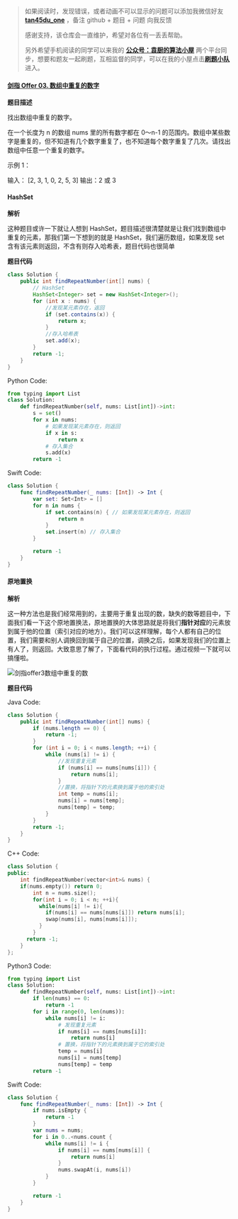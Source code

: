 > 如果阅读时，发现错误，或者动画不可以显示的问题可以添加我微信好友  **[tan45du_one](https://raw.githubusercontent.com/tan45du/tan45du.github.io/master/个人微信.15egrcgqd94w.jpg)** ，备注  github  + 题目 + 问题  向我反馈
>
> 感谢支持，该仓库会一直维护，希望对各位有一丢丢帮助。
>
> 另外希望手机阅读的同学可以来我的 <u>[**公众号：袁厨的算法小屋**](https://raw.githubusercontent.com/tan45du/test/master/微信图片_20210320152235.2pthdebvh1c0.png)</u> 两个平台同步，想要和题友一起刷题，互相监督的同学，可以在我的小屋点击<u>[**刷题小队**](https://raw.githubusercontent.com/tan45du/test/master/微信图片_20210320152235.2pthdebvh1c0.png)</u>进入。 

#### [剑指 Offer 03. 数组中重复的数字](https://leetcode-cn.com/problems/shu-zu-zhong-zhong-fu-de-shu-zi-lcof/)

**题目描述**

找出数组中重复的数字。


在一个长度为 n 的数组 nums 里的所有数字都在 0～n-1 的范围内。数组中某些数字是重复的，但不知道有几个数字重复了，也不知道每个数字重复了几次。请找出数组中任意一个重复的数字。

示例 1：

输入：
[2, 3, 1, 0, 2, 5, 3]
输出：2 或 3 

#### **HashSet**

**解析**

这种题目或许一下就让人想到 HashSet，题目描述很清楚就是让我们找到数组中重复的元素，那我们第一下想到的就是 HashSet，我们遍历数组，如果发现 set 含有该元素则返回，不含有则存入哈希表，题目代码也很简单

**题目代码**

```java
class Solution {
    public int findRepeatNumber(int[] nums) {
        // HashSet
        HashSet<Integer> set = new HashSet<Integer>();
        for (int x : nums) {
            //发现某元素存在，返回
            if (set.contains(x)) {
                return x;
            }
            //存入哈希表
            set.add(x);
        }
        return -1;
    }
}
```

Python Code:

```python
from typing import List
class Solution:
    def findRepeatNumber(self, nums: List[int])->int:
        s = set()
        for x in nums:
            # 如果发现某元素存在，则返回
            if x in s:
                return x
            # 存入集合
            s.add(x)
        return -1
```

Swift Code:

```swift
class Solution {
    func findRepeatNumber(_ nums: [Int]) -> Int {
        var set: Set<Int> = []
        for n in nums {
            if set.contains(n) { // 如果发现某元素存在，则返回
                return n
            }
            set.insert(n) // 存入集合
        }

        return -1
    }
}
```

#### **原地置换**

**解析**

这一种方法也是我们经常用到的，主要用于重复出现的数，缺失的数等题目中，下面我们看一下这个原地置换法，原地置换的大体思路就是将我们**指针对应**的元素放到属于他的位置（索引对应的地方）。我们可以这样理解，每个人都有自己的位置，我们需要和别人调换回到属于自己的位置，调换之后，如果发现我们的位置上有人了，则返回。大致意思了解了，下面看代码的执行过程。通过视频一下就可以搞懂啦。

![剑指offer3数组中重复的数](https://cdn.jsdelivr.net/gh/tan45du/test1@master/20210122/剑指offer3数组中重复的数.2p6cd5os0em0.gif)



**题目代码**

Java Code:

```java
class Solution {
    public int findRepeatNumber(int[] nums) {
        if (nums.length == 0) {
            return -1;
        }
        for (int i = 0; i < nums.length; ++i) {
            while (nums[i] != i) {
                //发现重复元素
                if (nums[i] == nums[nums[i]]) {
                    return nums[i];
                }
                //置换，将指针下的元素换到属于他的索引处
                int temp = nums[i];
                nums[i] = nums[temp];
                nums[temp] = temp;
            }
        }
        return -1;
    }
}
```

C++ Code:

```cpp
class Solution {
public:
    int findRepeatNumber(vector<int>& nums) {
	if(nums.empty()) return 0;
      	int n = nums.size();
      	for(int i = 0; i < n; ++i){
          while(nums[i] != i){
            if(nums[i] == nums[nums[i]]) return nums[i];
            swap(nums[i], nums[nums[i]]);
          }
        }
      return -1;
    }
};
```

Python3 Code:

```python
from typing import List
class Solution:
    def findRepeatNumber(self, nums: List[int])->int:
        if len(nums) == 0:
            return -1
        for i in range(0, len(nums)):
            while nums[i] != i:
                # 发现重复元素
                if nums[i] == nums[nums[i]]:
                    return nums[i]
                # 置换，将指针下的元素换到属于它的索引处
                temp = nums[i]
                nums[i] = nums[temp]
                nums[temp] = temp
        return -1
```

Swift Code:

```swift
class Solution {
    func findRepeatNumber(_ nums: [Int]) -> Int {
        if nums.isEmpty {
            return -1
        }
        var nums = nums;
        for i in 0..<nums.count {
            while nums[i] != i {
                if nums[i] == nums[nums[i]] {
                    return nums[i]
                }
                nums.swapAt(i, nums[i])
            }
        }

        return -1
    }
}
```